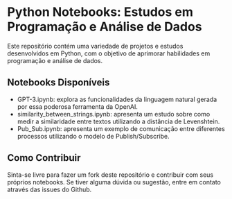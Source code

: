# Python Notebooks: Estudos em Programação e Análise de Dados
Este repositório contém uma variedade de projetos e estudos desenvolvidos em Python, com o objetivo de aprimorar habilidades em programação e análise de dados.

## Notebooks Disponíveis
- GPT-3.ipynb: explora as funcionalidades da linguagem natural gerada por essa poderosa ferramenta da OpenAI.
- similarity_between_strings.ipynb: apresenta um estudo sobre como medir a similaridade entre textos utilizando a distância de Levenshtein.
- Pub_Sub.ipynb: apresenta um exemplo de comunicação entre diferentes processos utilizando o modelo de Publish/Subscribe.
## Como Contribuir

Sinta-se livre para fazer um fork deste repositório e contribuir com seus próprios notebooks. Se tiver alguma dúvida ou sugestão, entre em contato através das issues do Github.
